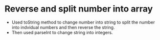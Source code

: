 # Reverse and split number into array

* Used toString method to change number into string to split the number into indvidual numbers and then reverse the string.
* Then used parseInt to change string into integers.

